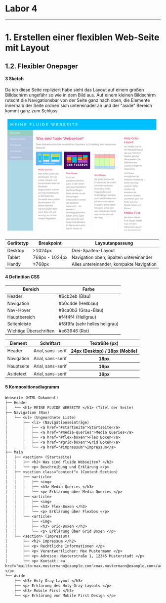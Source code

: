 # Labor 4
----
# 1. Erstellen einer flexiblen Web-Seite mit Layout
## 1.2. Flexibler Onepager
#### 3 Sketch
Da ich diese Seite repliziert habe sieht das Layout auf einem großen Billdschirm ungefähr so wie in dem Bild aus. Auf einem kleinen Bildschirm rutscht die Navigationsbar von der Seite ganz nach oben, die Elemente innerhalb der Seite ordnen sich untereinader an und der "aside" Bereich kommt ganz zum Schluss. 

![alt text](image.png)

<table>
  <thead>
    <tr>
      <th>Gerätetyp</th>
      <th>Breakpoint</th>
      <th>Layoutanpassung</th>
    </tr>
  </thead>
  <tbody>
    <tr>
      <td>Desktop</td>
      <td>>1024px</td>
      <td>Drei-Spalten-Layout</td>
    </tr>
    <tr>
      <td>Tablet</td>
      <td>768px - 1024px</td>
      <td>Navigation oben, Spalten untereinander
</td>
    </tr>
    <tr>
      <td>Handy</td>
      <td>≤768px</td>
      <td>Alles untereinander, kompakte Navigation</td>
    </tr>
  </tbody>
</table>

#### 4 Definition CSS
<table>
  <thead>
    <tr>
      <th>Bereich</th>
      <th>Farbe</th>
    </tr>
  </thead>
  <tbody>
    <tr>
      <td>Header</td>
      <td>#6cb2eb (Blau)</td>
    </tr>
    <tr>
      <td>Navigation</td>
      <td>#b0c4de (Hellblau)</td>
    </tr>
    <tr>
      <td>Nav-Hover</td>
      <td>#8ca0b3 (Grau-Blau)</td>
    </tr>
    <tr>
      <td>Hauptbereich</td>
      <td>#f4f4f4 (Hellgrau)</td>
    </tr>
    <tr>
      <td>Seitenleiste</td>
      <td>#f8f9fa (sehr helles hellgrau)</td>
    </tr>
    <tr>
      <td>Wichtige Überschriften</td>
      <td>#e63946 (Rot)</td>
    </tr>
  </tbody>
</table>

<table>
  <thead>
    <tr>
      <th>Element</th>
      <th>Schriftart</th>
      <th>Textröße (px)</th>
    </tr>
  </thead>
  <tbody>
    <tr>
      <td>Header</td>
      <td>Arial, sans-serif</td>
      <th>24px (Desktop) / 18px (Mobile)
</th>
    </tr>
    <tr>
      <td>Navigation</td>
      <td>Arial, sans-serif</td>
      <th>18px
</th>
    </tr>
    <tr>
      <td>Hauptseite</td>
      <td>Arial, sans-serif</td>
      <th>16px
</th>
    </tr>
    <tr>
      <td>Asidetext</td>
      <td>Arial, sans-serif</td>
      <th>16px
</th>
    </tr>
    </tr>
  </tbody>
</table>

#### 5 Kompositionsdiagramm
```
Webseite (HTML-Dokument)
├── Header
│   └── <h1> MEINE FLUIDE WEBSEITE </h1> (Titel der Seite)
├── Navigation (Nav)
│   └── <ul> (Ungeordnete Liste)
│       ├── <li> (Navigationseinträge)
│       │   ├── <a href="#startseite">Startseite</a>
│       │   ├── <a href="#media-queries">Media Queries</a>
│       │   ├── <a href="#flex-boxen">Flex Boxen</a>
│       │   ├── <a href="#grid-boxen">Grid Boxen</a>
│       │   └── <a href="#impressum">Impressum</a>
├── Main
│   ├── <section> (Startseite)
│   │   ├── <h2> Was sind fluide Webseiten? </h2>
│   │   └── <p> Beschreibung und Erklärung </p>
│   ├── <section class="content"> (Content-Section)
│   │   ├── <article> 
│   │   │   ├── <img>
│   │   │   ├── <h3> Media Queries </h3>
│   │   │   └── <p> Erklärung über Media Queries </p>
│   │   ├── <article> 
│   │   │   ├── <img> 
│   │   │   ├── <h3> Flex-Boxen </h3>
│   │   │   └── <p> Erklärung über Flexbox </p>
│   │   └── <article> 
│   │       ├── <img>
│   │       ├── <h3> Grid-Boxen </h3>
│   │       └── <p> Erklärung über Grid Boxen </p>
│   └── <section> (Impressum)
│       ├── <h2> Impressum </h2>
│       ├── <p> Rechtliche Informationen </p>
│       ├── <p> Verantwortlicher: Max Mustermann </p>
│       ├── <p> Adresse: Musterstraße 1, 12345 Musterstadt </p>
│       └── <p> Kontakt: <a href="mailto:max.mustermann@example.com">max.mustermann@example.com</a></p>
└── Aside
    ├── <h3> Holy-Gray-Layout </h3>
    ├── <p> Erklärung des Holy-Gray-Layouts </p>
    ├── <h3> Mobile First </h3>
    └── <p> Erklärung von Mobile First Design </p>

```
